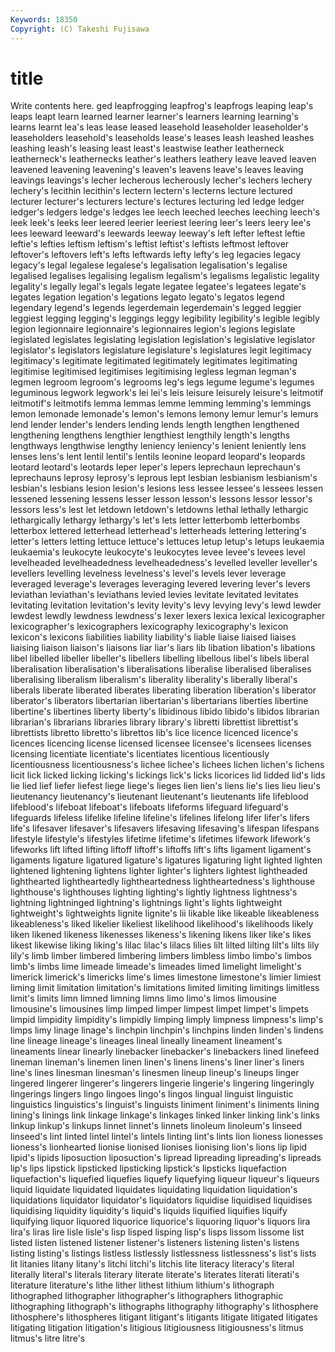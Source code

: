 ```yaml
---
Keywords: 18350 
Copyright: (C) Takeshi Fujisawa
---
```


# title

Write contents here.
ged leapfrogging leapfrog's leapfrogs leaping leap's leaps leapt
learn learned learner learner's learners learning learning's learns learnt lea's
leas lease leased leasehold leaseholder leaseholder's leaseholders leasehold's leaseholds lease's
leases leash leashed leashes leashing leash's leasing least least's leastwise
leather leatherneck leatherneck's leathernecks leather's leathers leathery leave leaved leaven
leavened leavening leavening's leaven's leavens leave's leaves leaving leavings leavings's
lecher lecherous lecherously lecher's lechers lechery lechery's lecithin lecithin's lectern
lectern's lecterns lecture lectured lecturer lecturer's lecturers lecture's lectures lecturing
led ledge ledger ledger's ledgers ledge's ledges lee leech leeched
leeches leeching leech's leek leek's leeks leer leered leerier leeriest
leering leer's leers leery lee's lees leeward leeward's leewards leeway
leeway's left lefter leftest leftie leftie's lefties leftism leftism's leftist
leftist's leftists leftmost leftover leftover's leftovers left's lefts leftwards lefty
lefty's leg legacies legacy legacy's legal legalese legalese's legalisation legalisation's
legalise legalised legalises legalising legalism legalism's legalisms legalistic legality legality's
legally legal's legals legate legatee legatee's legatees legate's legates legation
legation's legations legato legato's legatos legend legendary legend's legends legerdemain
legerdemain's legged leggier leggiest legging legging's leggings leggy legibility legibility's
legible legibly legion legionnaire legionnaire's legionnaires legion's legions legislate legislated
legislates legislating legislation legislation's legislative legislator legislator's legislators legislature legislature's
legislatures legit legitimacy legitimacy's legitimate legitimated legitimately legitimates legitimating legitimise
legitimised legitimises legitimising legless legman legman's legmen legroom legroom's legrooms
leg's legs legume legume's legumes leguminous legwork legwork's lei lei's
leis leisure leisurely leisure's leitmotif leitmotif's leitmotifs lemma lemmas lemme
lemming lemming's lemmings lemon lemonade lemonade's lemon's lemons lemony lemur
lemur's lemurs lend lender lender's lenders lending lends length lengthen
lengthened lengthening lengthens lengthier lengthiest lengthily length's lengths lengthways lengthwise
lengthy leniency leniency's lenient leniently lens lenses lens's lent lentil
lentil's lentils leonine leopard leopard's leopards leotard leotard's leotards leper
leper's lepers leprechaun leprechaun's leprechauns leprosy leprosy's leprous lept lesbian
lesbianism lesbianism's lesbian's lesbians lesion lesion's lesions less lessee lessee's
lessees lessen lessened lessening lessens lesser lesson lesson's lessons lessor
lessor's lessors less's lest let letdown letdown's letdowns lethal lethally
lethargic lethargically lethargy lethargy's let's lets letter letterbomb letterbombs letterbox
lettered letterhead letterhead's letterheads lettering lettering's letter's letters letting lettuce
lettuce's lettuces letup letup's letups leukaemia leukaemia's leukocyte leukocyte's leukocytes
levee levee's levees level levelheaded levelheadedness levelheadedness's levelled leveller leveller's
levellers levelling levelness levelness's level's levels lever leverage leveraged leverage's
leverages leveraging levered levering lever's levers leviathan leviathan's leviathans levied
levies levitate levitated levitates levitating levitation levitation's levity levity's levy
levying levy's lewd lewder lewdest lewdly lewdness lewdness's lexer lexers
lexica lexical lexicographer lexicographer's lexicographers lexicography lexicography's lexicon lexicon's lexicons
liabilities liability liability's liable liaise liaised liaises liaising liaison liaison's
liaisons liar liar's liars lib libation libation's libations libel libelled
libeller libeller's libellers libelling libellous libel's libels liberal liberalisation liberalisation's
liberalisations liberalise liberalised liberalises liberalising liberalism liberalism's liberality liberality's liberally
liberal's liberals liberate liberated liberates liberating liberation liberation's liberator liberator's
liberators libertarian libertarian's libertarians liberties libertine libertine's libertines liberty liberty's
libidinous libido libido's libidos librarian librarian's librarians libraries library library's
libretti librettist librettist's librettists libretto libretto's librettos lib's lice licence
licenced licence's licences licencing license licensed licensee licensee's licensees licenses
licensing licentiate licentiate's licentiates licentious licentiously licentiousness licentiousness's lichee lichee's
lichees lichen lichen's lichens licit lick licked licking licking's lickings
lick's licks licorices lid lidded lid's lids lie lied lief
liefer liefest liege liege's lieges lien lien's liens lie's lies
lieu lieu's lieutenancy lieutenancy's lieutenant lieutenant's lieutenants life lifeblood lifeblood's
lifeboat lifeboat's lifeboats lifeforms lifeguard lifeguard's lifeguards lifeless lifelike lifeline
lifeline's lifelines lifelong lifer lifer's lifers life's lifesaver lifesaver's lifesavers
lifesaving lifesaving's lifespan lifespans lifestyle lifestyle's lifestyles lifetime lifetime's lifetimes
lifework lifework's lifeworks lift lifted lifting liftoff liftoff's liftoffs lift's
lifts ligament ligament's ligaments ligature ligatured ligature's ligatures ligaturing light
lighted lighten lightened lightening lightens lighter lighter's lighters lightest lightheaded
lighthearted lightheartedly lightheartedness lightheartedness's lighthouse lighthouse's lighthouses lighting lighting's lightly
lightness lightness's lightning lightninged lightning's lightnings light's lights lightweight lightweight's
lightweights lignite lignite's lii likable like likeable likeableness likeableness's liked
likelier likeliest likelihood likelihood's likelihoods likely liken likened likeness likenesses
likeness's likening likens liker like's likes likest likewise liking liking's
lilac lilac's lilacs lilies lilt lilted lilting lilt's lilts lily
lily's limb limber limbered limbering limbers limbless limbo limbo's limbos
limb's limbs lime limeade limeade's limeades limed limelight limelight's limerick
limerick's limericks lime's limes limestone limestone's limier limiest liming limit
limitation limitation's limitations limited limiting limitings limitless limit's limits limn
limned limning limns limo limo's limos limousine limousine's limousines limp
limped limper limpest limpet limpet's limpets limpid limpidity limpidity's limpidly
limping limply limpness limpness's limp's limps limy linage linage's linchpin
linchpin's linchpins linden linden's lindens line lineage lineage's lineages lineal
lineally lineament lineament's lineaments linear linearly linebacker linebacker's linebackers lined
linefeed lineman lineman's linemen linen linen's linens linens's liner liner's
liners line's lines linesman linesman's linesmen lineup lineup's lineups linger
lingered lingerer lingerer's lingerers lingerie lingerie's lingering lingeringly lingerings lingers
lingo lingoes lingo's lingos lingual linguist linguistic linguistics linguistics's linguist's
linguists liniment liniment's liniments lining lining's linings link linkage linkage's
linkages linked linker linking link's links linkup linkup's linkups linnet
linnet's linnets linoleum linoleum's linseed linseed's lint linted lintel lintel's
lintels linting lint's lints lion lioness lionesses lioness's lionhearted lionise
lionised lionises lionising lion's lions lip lipid lipid's lipids liposuction
liposuction's lipread lipreading lipreading's lipreads lip's lips lipstick lipsticked lipsticking
lipstick's lipsticks liquefaction liquefaction's liquefied liquefies liquefy liquefying liqueur liqueur's
liqueurs liquid liquidate liquidated liquidates liquidating liquidation liquidation's liquidations liquidator
liquidator's liquidators liquidise liquidised liquidises liquidising liquidity liquidity's liquid's liquids
liquified liquifies liquify liquifying liquor liquored liquorice liquorice's liquoring liquor's
liquors lira lira's liras lire lisle lisle's lisp lisped lisping
lisp's lisps lissom lissome list listed listen listened listener listener's
listeners listening listen's listens listing listing's listings listless listlessly listlessness
listlessness's list's lists lit litanies litany litany's litchi litchi's litchis
lite literacy literacy's literal literally literal's literals literary literate literate's
literates literati literati's literature literature's lithe lither lithest lithium lithium's
lithograph lithographed lithographer lithographer's lithographers lithographic lithographing lithograph's lithographs lithography
lithography's lithosphere lithosphere's lithospheres litigant litigant's litigants litigate litigated litigates
litigating litigation litigation's litigious litigiousness litigiousness's litmus litmus's litre litre's
